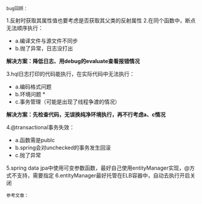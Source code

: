`bug回顾：`

1.反射时获取其属性值也要考虑是否获取其父类的反射属性
2.在同个函数中，断点无法顺序执行：
- a.编译文件与源文件不同步  
- b.抛了异常，日志没打出

**解决方案：降低日志、用debug的evaluate查看报错情况**

3.hql日志打印的代码能执行，在实际代码中无法执行：
- a.编码格式问题   
- b.环境问题 * 
- c.事务管理（可能是出现了线程争渡的情况）

**解决方案：先检查代码，无误换纯净环境执行，再不行考虑a、c情况**

4.@transactional事务失效：
- a.函数需是publc  
- b.spring会对unchecked的事务发生回滚 
- c.抛了异常

5.spring data jpa中使用可变参数函数，最好自己使用entityManager实现，@方式不支持，需要指定
6.entityManager最好托管在ELB容器中，自动去执行开启关闭

`参考文章：`

[3的解决参考]:https://segmentfault.com/q/1010000008998030
[异常解决参考]:https://www.ibm.com/developerworks/cn/java/j-lo-exception-misdirection/
[4的解决参考a]:http://ask.csdn.net/questions/178819
[4的解决参考b]:http://www.cnblogs.com/wuxiaofeng/p/6819209.html
[TransactionRequiredException]:https://samebug.io/exceptions/99155/javax.persistence.TransactionRequiredException/executing-an-updatedelete-query?soft=false



